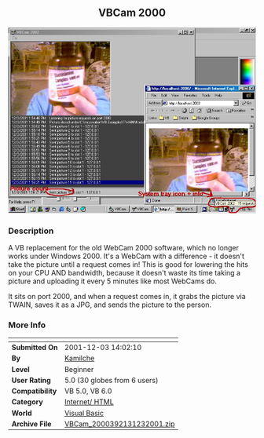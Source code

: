 ﻿<div align="center">

## VBCam 2000

<img src="PIC2001123177339674.jpg">
</div>

### Description

A VB replacement for the old WebCam 2000 software, which no longer works under Windows 2000. It's a WebCam with a difference - it doesn't take the picture until a request comes in! This is good for lowering the hits on your CPU AND bandwidth, because it doesn't waste its time taking a picture and uploading it every 5 minutes like most WebCams do.

It sits on port 2000, and when a request comes in, it grabs the picture via TWAIN, saves it as a JPG, and sends the picture to the person.
 
### More Info
 


<span>             |<span>
---                |---
**Submitted On**   |2001-12-03 14:02:10
**By**             |[Kamilche](https://github.com/Planet-Source-Code/PSCIndex/blob/master/ByAuthor/kamilche.md)
**Level**          |Beginner
**User Rating**    |5.0 (30 globes from 6 users)
**Compatibility**  |VB 5\.0, VB 6\.0
**Category**       |[Internet/ HTML](https://github.com/Planet-Source-Code/PSCIndex/blob/master/ByCategory/internet-html__1-34.md)
**World**          |[Visual Basic](https://github.com/Planet-Source-Code/PSCIndex/blob/master/ByWorld/visual-basic.md)
**Archive File**   |[VBCam\_2000392131232001\.zip](https://github.com/Planet-Source-Code/kamilche-vbcam-2000__1-29447/archive/master.zip)








